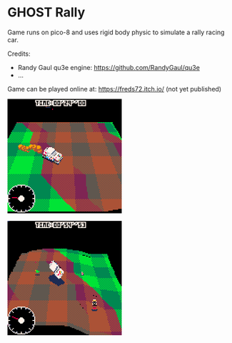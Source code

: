 # GHOST Rally

Game runs on pico-8 and uses rigid body physic to simulate a rally racing car.

Credits:
- Randy Gaul qu3e engine: https://github.com/RandyGaul/qu3e
- ...

Game can be played online at: https://freds72.itch.io/ (not yet published)

![weeee!](pics/turnaround.gif)

![fail :/](pics/fail.gif)
